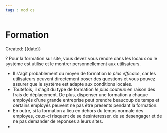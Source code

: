 ```yaml
---
tags : mod cs
---
```

# Formation
Created: {{date}}

?
Pour la formation sur site, vous devez vous rendre dans les locaux ou le système est utilise et le montrer personnellement aux utilisateurs. 
<!--SR:!2023-02-09,55,250-->

- Il s'agit probablement du moyen de formation *le plus efficace*, car les utilisateurs peuvent directement poser des questions et vous pouvez assurer que le système est adapte aux conditions locales. 
- Toutefois, il s'agit du type de formation *le plus couteux* en raison des frais de déplacement. De plus, dispenser une formation a chaque employés d'une grande entreprise peut prendre beaucoup de temps et certains employés peuvent ne pas être presents pendant la formation. 
- En outre, si la formation a lieu en dehors du temps normale des employes, ceux-ci risquent de se desinteresser, de se desengager et de ne pas demander de reponses a leurs sites.
-